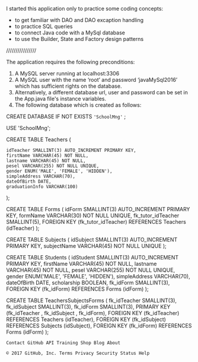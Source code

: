 I started this application only to practice some coding concepts:
- to get familiar with DAO and DAO excaption handling
- to practice SQL queries
- to connect Java code with a MySql database
- to use the Builder, State and Factory design patterns

////////////////

The application requires the following preconditions:

1. A MySQL server running at localhost:3306 
2. A MySQL user with the name ‘root’ and password ‘javaMySql2016’ which has sufficient rights on the database.
3. Alternatively, a different database url, user and password can be set in the App.java file's instance variables.
4. The following database which is created as follows: 

CREATE DATABASE IF NOT EXISTS `'SchoolMng'` ;

USE 'SchoolMng';

CREATE TABLE Teachers (

    idTeacher SMALLINT(3) AUTO_INCREMENT PRIMARY KEY,
    firstName VARCHAR(45) NOT NULL,
    lastname VARCHAR(45) NOT NULL,
    pesel VARCHAR(255) NOT NULL UNIQUE,
    gender ENUM('MALE', 'FEMALE', 'HIDDEN'),
    simpleAddress VARCHAR(70),
    dateOfBirth DATE,
    graduationInfo VARCHAR(100)
);

CREATE TABLE Forms (
    idForm SMALLINT(3) AUTO_INCREMENT PRIMARY KEY,
    formName VARCHAR(30) NOT NULL UNIQUE,
    fk_tutor_idTeacher SMALLINT(5),
    FOREIGN KEY (fk_tutor_idTeacher)
        REFERENCES Teachers (idTeacher)
);

CREATE TABLE Subjects (
    idSubject SMALLINT(3)  AUTO_INCREMENT PRIMARY KEY,
    subjectName VARCHAR(45) NOT NULL UNIQUE
);


CREATE TABLE Students (
    idStudent SMALLINT(3) AUTO_INCREMENT PRIMARY KEY,
    firstName VARCHAR(45) NOT NULL,
    lastname VARCHAR(45) NOT NULL,
    pesel VARCHAR(255) NOT NULL UNIQUE,
    gender ENUM('MALE', 'FEMALE', 'HIDDEN'),
    simpleAddress VARCHAR(70),
    dateOfBirth DATE,
    scholarship BOOLEAN,
    fk_idForm SMALLINT(3),
    FOREIGN KEY (fk_idForm)
        REFERENCES Forms (idForm)
);

CREATE TABLE TeachersSubjectsForms (
    fk_idTeacher SMALLINT(3),
    fk_idSubject SMALLINT(3),
    fk_idForm SMALLINT(3),
    PRIMARY KEY (fk_idTeacher , fk_idSubject , fk_idForm),
    FOREIGN KEY (fk_idTeacher)
        REFERENCES Teachers (idTeacher),
    FOREIGN KEY (fk_idSubject)
        REFERENCES Subjects (idSubject),
    FOREIGN KEY (fk_idForm)
        REFERENCES Forms (idForm)
);

 

    Contact GitHub API Training Shop Blog About 

    © 2017 GitHub, Inc. Terms Privacy Security Status Help 


